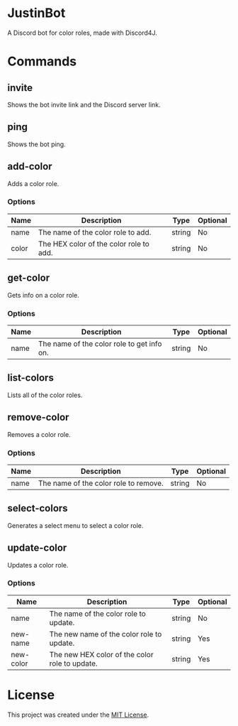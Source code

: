 # JustinBot
A Discord bot for color roles, made with Discord4J.

# Commands
## invite
Shows the bot invite link and the Discord server link.

## ping
Shows the bot ping.

## add-color
Adds a color role.

### Options
Name | Description | Type | Optional
-----|-------------|------|---------
name | The name of the color role to add. | string | No
color | The HEX color of the color role to add. | string | No

## get-color
Gets info on a color role.

### Options
Name | Description | Type | Optional
-----|-------------|------|---------
name | The name of the color role to get info on. | string | No

## list-colors
Lists all of the color roles.

## remove-color
Removes a color role.

### Options
Name | Description | Type | Optional
-----|-------------|------|---------
name | The name of the color role to remove. | string | No

## select-colors
Generates a select menu to select a color role.

## update-color
Updates a color role.

### Options
Name | Description | Type | Optional
-----|-------------|------|---------
name | The name of the color role to update. | string | No
new-name | The new name of the color role to update. | string | Yes
new-color | The new HEX color of the color role to update. | string | Yes

# License
This project was created under the [MIT License](./LICENSE).